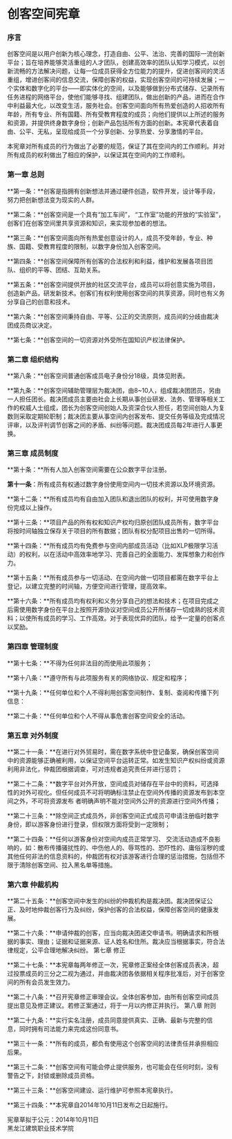 # 创客空间宪章

### 序言

创客空间是以用户创新为核心理念，打造自由、公平、法治、完善的国际一流创新平台；旨在培养能够灵活重组的人才团队，创建高效率的团队认知学习模式，以创新流畅的方法解决问题，让每一位成员获得全方位能力的提升，促进创客间的灵活重组，增进创客间的信息交流，保障创客的权益，实现创客空间的可持续发展；一个实体和数字化的平台——即实体化的空间，以及能够做到分布式储存、记录所有任务进程的网络平台，使他们能够寻找、组建团队，做出创新的产品，进而在合作中利益最大化，以改变生活，服务社会。创客空间面向所有热爱创造的人招收所有年龄，所有专业、所有国籍、所有受教育程度的成员；向他们提供以上所述的服务和资源，并提供终身数字身份；创新产品包括所有方面的创新。本宪章代表着自由、公平、无私，呈现给成员一个分享创新、分享热爱、分享激情的平台。

本宪章对所有成员的行为做出了必要的规范，保证了其在空间内的工作顺利。并对所有成员的权利做出了相应的保护，以保证其在空间内的工作顺利。

### 第一章 总则

**第一条：**创客是指拥有创新想法并通过硬件创造，软件开发，设计等手段，努力把创新想法变为现实的人群。

**第二条：**创客空间是一个具有“加工车间”， “工作室”功能的开放的“实验室”，创客们在创客空间里共享资源和知识，来实现参加者的想法。

**第三条：**创客空间面向所有热爱创意设计的人，成员不受年龄，专业、种族、国籍、受教育程度的限制，以数字身份加入创客空间。

**第四条：**创客空间保障所有创客的合法权利和利益，维护和发展各项目团队、组织的平等、团结、互助关系。

**第五条：**创客空间提供开放的社区交流平台，成员可以将创意实施为项目，创造新产品，研发新技术。创客们有权利使用创客空间的共享资源，同时也有义务分享自己的创意和技术。

**第六条：**创客空间秉持自由、平等、公正的交流原则，成员间的分歧由裁决团成员商议决定。

**第七条：**创客空间的一切资源对外受所在国知识产权法律保护。

### 第二章 组织结构

**第八条：**创客空间普通创客成员电子身份分18级，具体见附表。

**第九条：**创客空间辅助管理层为裁决团，由8~10人，组成裁决团团员，另由一人担任团长。裁决团成员主要由社会上长期从事创业研发、法务、管理等相关工作的权威人士组成，团长为创客空间创始人及资深合伙人担任，若空间创始人为复数则采取定期轮职制；裁决团主要从事空间内创客发布、提交任务等级及完成情况评审，以及评判调节创客之间的矛盾、纠纷等问题。裁决团成员每2年进行人事更换。

### 第三章 成员制度

**第十条：**所有人加入创客空间需要在公众数字平台注册。

**第十一条**：所有成员有权通过数字身份使用空间内一切技术资源以及环境资源。

**第十二条：**所有成员均有自由加入团队和退出团队的权利，并可使用数字身份完成以上操作。

**第十三条：**项目产品的所有权和知识产权均归原创团队成员所有，数字平台将按时间轴独立保存关于项目的所有数据；团队有权分配项目出售的一切所得。

**第十四条：**所有成员均有免费参与空间内部成员活动（比如XLP极限学习活动）的权利，以在活动中高效率地学习、完善自己的全面能力、发挥想象力和创作力。

**第十五条：**所有成员参与一切活动、在空间内做一切项目都需在数字平台上登记，以建立完整的时间轴，方便空间进行管理，提高效率。

**第十六条：**所有成员均有权利和义务分享自己的想法和技术；在项目完成之后需使用数字身份在平台上按照开源协议对空间成员公开所储存一切成熟的技术资料；以使所有成员的学习、工作高效。对于表现优异的团队，给予一定量的创客点以奖励。

### 第四章 管理制度

**第十七条：**不得为任何非法目的而使用此项服务；

**第十八条：**遵守所有与此项服务有关的网络协议、规定和程序；

**第十九条：**任何单位和个人不得利用创客空间制作、复制、查阅和传播下列信息：

**第二十条：**任何单位和个人不得从事危害创客空间安全的活动。

### 第五章 对外制度

**第二十一条：**在进行对外贸易时，需在数字系统中登记备案，确保创客空间中的资源能够正确被利用，以保证空间平台运转正常。如发生知识产权纠纷或资源利用非法化，仲裁团根据调查，可对违规者追究责任并进行惩罚；

**第二十二条：**数字平台对外开放，空间成员对储存在平台中的资料，可选择性的对外可视化。但任何成员不可将明确标注禁止在空间外传播的资源发布到本空间之外，不可将资源发布
者明确声明不能对空间外公开的资源进行空间外传播；

**第二十三条：**除空间正式成员外，非创客空间正式成员可申请注册临时数字身份，即以游客身份进行登录，但权限方面将受到一定限制；

**第二十四条：**任何以游客身份对空间内成员正常学习、 交流活动造成不良影响的，如：散布传播骚扰性的、中伤他人的、辱骂性的、恐吓性的、庸俗淫秽的或其他任何非法的信息资料的，仲裁团有权对该游客进行合理的惩治措施，包括但不限于清除创客空间、拉入黑名单等措施。

### 第六章 仲裁机构

**第二十五条：**创客空间中发生的纠纷的仲裁机构是裁决团。裁决团保证公正、及时地仲裁创客行为及纠纷，保护创客的合法权益，保障创客空间的健康发展。

**第二十六条：**申请仲裁的创客，应当向裁决团递交申请书。明确请求和所根据的事实、理由；证据和证据来源、证人姓名和住所。裁决应当根据事实，符合法律规定，公平合理地解决纠纷。
第七章 修正

**第二十七条：**本宪章每两年修正一次，宪章修正案经全体创客成员表决，超过投票成员的三分之二视为通过，并由裁决团各依据相关程序批准后，对于创客空间的所有会员发生效力。

**第二十八条：**召开宪章修正审理会议。全体创客参加，由所有创客空间成员提出意见及修正建议。若修正案通过，将于一月以内修正并执行。
第八章 附则

**第二十九条：**实行实名注册，成员同意提供真实、正确、最新与完整的信息，同时拥有司法能力来完成这份同意书。

**第三十一条：**所有的成员，都负有使用这个创客空间的法律责任并承担相应后果。

**第三十二条：**创客空间有可能会停止提供服务，也可能会在任何时刻，没有警告之下，封锁或删除成员资格。

**第三十三条：**创客空间建设、运行维护可参照本宪章执行。

**第三十四条：**本宪章自2014年10月11日发布之日起施行。

宪章草拟于公元：2014年10月11日</br>黑龙江建筑职业技术学院

